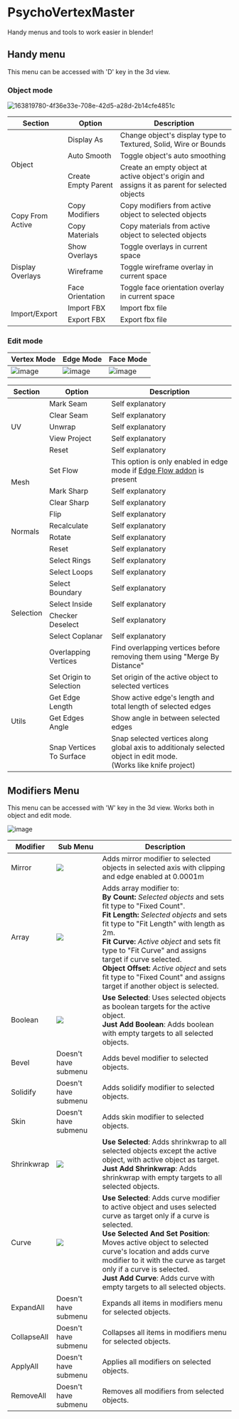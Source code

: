 # PsychoVertexMaster
Handy menus and tools to work easier in blender!

## Handy menu
This menu can be accessed with 'D' key in the 3d view.

### Object mode
![163819780-4f36e33e-708e-42d5-a28d-2b14cfe4851c](https://user-images.githubusercontent.com/13370906/163830785-afdd2435-04c8-4a55-b28f-7e276dcdda60.png)

<table>
    <thead>
        <tr>
            <th>Section</th>
            <th>Option</th>
            <th>Description</th>
        </tr>
    </thead>
    <tbody>
        <tr>
            <td rowspan=3>Object</td>
            <td>Display As</td>
            <td>Change object's display type to Textured, Solid, Wire or Bounds</td>
        </tr>
        <tr>
            <td>Auto Smooth</td>
            <td>Toggle object's auto smoothing</td>
        </tr>
        <tr>
            <td>Create Empty Parent</td>
            <td>Create an empty object at active object's origin and assigns it as parent for selected objects</td>
        </tr>
        <tr>
            <td rowspan=2>Copy From Active</td>
            <td>Copy Modifiers</td>
            <td>Copy modifiers from active object to selected objects</td>
        </tr>
        <tr>
            <td>Copy Materials</td>
            <td>Copy materials from active object to selected objects</td>
        </tr>
        <tr>
            <td rowspan=3>Display Overlays</td>
            <td>Show Overlays</td>
            <td>Toggle overlays in current space</td>
        </tr>
        <tr>
            <td>Wireframe</td>
            <td>Toggle wireframe overlay in current space</td>
        </tr>
        <tr>
            <td>Face Orientation</td>
            <td>Toggle face orientation overlay in current space</td>
        </tr>
        <tr>
            <td rowspan=2>Import/Export</td>
            <td>Import FBX</td>
            <td>Import fbx file</td>
        </tr>
        <tr>
            <td>Export FBX</td>
            <td>Export fbx file</td>
        </tr>
    </tbody>
</table>


### Edit mode

| Vertex Mode | Edge Mode | Face Mode |
| --- | --- | --- |
| ![image](https://user-images.githubusercontent.com/13370906/163831194-04f018ce-cb80-4b7a-8004-2e658a0eab80.png) | ![image](https://user-images.githubusercontent.com/13370906/163832179-8580cd65-ad70-4ff7-b4b4-410af2dce623.png) | ![image](https://user-images.githubusercontent.com/13370906/163832282-9a2d06a3-f0cf-47e7-ba23-f4369421c497.png) |


<table>
   <thead>
      <tr>
         <th>Section</th>
         <th>Option</th>
         <th>Description</th>
      </tr>
   </thead>
   <tbody>
      <tr>
         <td rowspan=5>UV</td>
         <td>Mark Seam</td>
		 <td>Self explanatory</td>
      </tr>
      <tr>
         <td>Clear Seam</td>
		 <td>Self explanatory</td>
      </tr>
      <tr>
         <td>Unwrap</td>
		 <td>Self explanatory</td>
      </tr>
      <tr>
         <td>View Project</td>
		 <td>Self explanatory</td>
      </tr>
      <tr>
         <td>Reset</td>
		 <td>Self explanatory</td>
      </tr>
      <tr>
         <td rowspan=3>Mesh</td>
         <td>Set Flow</td>
         <td>This option is only enabled in edge mode if <a href="https://github.com/BenjaminSauder/EdgeFlow">Edge Flow addon</a> is present</td>
      </tr>
      <tr>
         <td>Mark Sharp</td>
		 <td>Self explanatory</td>
      </tr>
      <tr>
         <td>Clear Sharp</td>
		 <td>Self explanatory</td>
      </tr>
      <tr>
         <td rowspan=4>Normals</td>
         <td>Flip</td>
		 <td>Self explanatory</td>
      </tr>
      <tr>
         <td>Recalculate</td>
		 <td>Self explanatory</td>
      </tr>
      <tr>
         <td>Rotate</td>
		 <td>Self explanatory</td>
      </tr>
      <tr>
         <td>Reset</td>
		 <td>Self explanatory</td>
      </tr>
      <tr>
         <td rowspan=7>Selection</td>
         <td>Select Rings</td>
		 <td>Self explanatory</td>
      </tr>
      <tr>
         <td>Select Loops</td>
		 <td>Self explanatory</td>
      </tr>
      <tr>
         <td>Select Boundary</td>
		 <td>Self explanatory</td>
      </tr>
      <tr>
         <td>Select Inside</td>
		 <td>Self explanatory</td>
      </tr>
      <tr>
         <td>Checker Deselect</td>
		 <td>Self explanatory</td>
      </tr>
      <tr>
         <td>Select Coplanar</td>
		 <td>Self explanatory</td>
      </tr>
      <tr>
         <td>Overlapping Vertices</td>
         <td>Find overlapping vertices before removing them using "Merge By Distance"</td>
      </tr>
      <tr>
         <td rowspan=4>Utils</td>
         <td>Set Origin to Selection</td>
         <td>Set origin of the active object to selected vertices</td>
      </tr>
      <tr>
         <td>Get Edge Length</td>
         <td>Show active edge's length and total length of selected edges</td>
      </tr>
      <tr>
         <td>Get Edges Angle</td>
         <td>Show angle in between selected edges</td>
      </tr>
      <tr>
         <td>Snap Vertices To Surface</td>
         <td>Snap selected vertices along global axis to additionaly selected object in edit mode.<br/>(Works like knife project)</td>
      </tr>
   </tbody>
</table>

## Modifiers Menu
This menu can be accessed with 'W' key in the 3d view.
Works both in object and edit mode.

![image](https://user-images.githubusercontent.com/13370906/163840002-6f001558-15e0-41c4-bf0e-d5f9f89b73df.png)

<table>
   <thead>
      <tr>
         <th>Modifier</th>
         <th>Sub Menu</th>
         <th>Description</th>
      </tr>
   </thead>
   <tbody>
      <tr>
        <td>Mirror</td>
        <td><img src="https://user-images.githubusercontent.com/13370906/163844147-1a875874-9115-4cd7-be22-783dca9cc1dd.png"/></td>
        <td>Adds mirror modifier to selected objects in selected axis with clipping and edge enabled at 0.0001m</td>
      </tr>
      <tr>
        <td>Array</td>
        <td><img src="https://user-images.githubusercontent.com/13370906/163845319-4317ee8c-b4b8-42f4-863f-42c597fb7c98.png"/></td>
        <td>
          Adds array modifier to:<br/>
          <b>By Count:</b> <em>Selected objects</em> and sets fit type to "Fixed Count".<br/>
          <b>Fit Length:</b> <em>Selected objects</em> and sets fit type to "Fit Length" with length as 2m.<br/>
          <b>Fit Curve:</b> <em>Active object</em> and sets fit type to "Fit Curve" and assigns target if curve selected.<br/>
          <b>Object Offset:</b> <em>Active object</em> and sets fit type to "Fixed Count" and assigns target if another object is selected.<br/>
        </td>
      </tr>
      <tr>
        <td>Boolean</td>
        <td><img src="https://user-images.githubusercontent.com/13370906/163847347-1c1843ef-3317-4b00-b467-964407669f0d.png"/></td>
        <td>
          <b>Use Selected</b>: Uses selected objects as boolean targets for the active object.<br/>
          <b>Just Add Boolean</b>: Adds boolean with empty targets to all selected objects.<br/>
        </td>
      </tr>
      <tr>
        <td>Bevel</td>
        <td>Doesn't have submenu</td>
        <td>Adds bevel modifier to selected objects.</td>
      </tr>
      <tr>
        <td>Solidify</td>
        <td>Doesn't have submenu</td>
        <td>Adds solidify modifier to selected objects.</td>
      </tr>
      <tr>
        <td>Skin</td>
        <td>Doesn't have submenu</td>
        <td>Adds skin modifier to selected objects.</td>
      </tr>
      <tr>
        <td>Shrinkwrap</td>
        <td><img src="https://user-images.githubusercontent.com/13370906/163847466-610b251a-eb80-49fc-84b7-01e99d0d9b1a.png"/></td>
        <td>
          <b>Use Selected</b>: Adds shrinkwrap to all selected objects except the active object, with active object as target.<br/>
          <b>Just Add Shrinkwrap</b>: Adds shrinkwrap with empty targets to all selected objects.<br/>
        </td>
      </tr>
      <tr>
        <td>Curve</td>
        <td><img src="https://user-images.githubusercontent.com/13370906/163847518-7e02e3c5-6294-4b7b-a33b-f0175e16498a.png"/></td>
        <td>
          <b>Use Selected</b>: Adds curve modifier to active object and uses selected curve as target only if a curve is selected.<br/>
          <b>Use Selected And Set Position</b>: Moves active object to selected curve's location and adds curve modifier to it with the curve as target only if a curve is selected.<br/>
          <b>Just Add Curve</b>: Adds curve with empty targets to all selected objects.<br/>
        </td>
      </tr>
      <tr>
        <td>ExpandAll</td>
        <td>Doesn't have submenu</td>
        <td>Expands all items in modifiers menu for selected objects.</td>
      </tr>
      <tr>
        <td>CollapseAll</td>
        <td>Doesn't have submenu</td>
        <td>Collapses all items in modifiers menu for selected objects.</td>
      </tr>
      <tr>
        <td>ApplyAll</td>
        <td>Doesn't have submenu</td>
        <td>Applies all modifiers on selected objects.</td>
      </tr>
      <tr>
        <td>RemoveAll</td>
        <td>Doesn't have submenu</td>
        <td>Removes all modifiers from selected objects.</td>
      </tr>
   </tbody>
</table>

